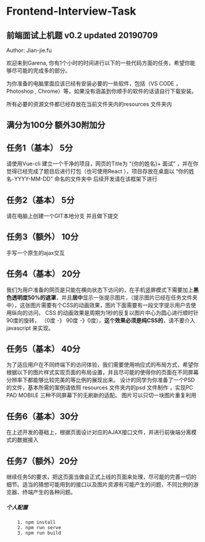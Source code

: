 # Frontend-Interview-Task

## 前端面试上机题 v0.2  updated 20190709

Author: Jian-jie.fu

欢迎来到Garena, 你有1个小时的时间进行以下的一些代码方面的任务，希望你能够尽可能的完成多的部分。

为你准备的电脑里面应该已经有安装必要的一些软件，包括（VS CODE ， Photoshop , Chrome）等，如果没有涵盖到你顺手的软件的话请自行下载安装。

所有必要的资源文件都已经存放在当前文件夹内的resources 文件夹内

## 满分为100分 额外30附加分

## 任务1（基本） 5分

请使用Vue-cli 建立一个干净的项目，网页的Title为 “{你的姓名}+ 面试”  ，并在你觉得已经完成了题目后进行打包（也可使用React ），项目存放在桌面以 “你的姓名-YYYY-MM-DD” 命名的文件夹中
后续开发请在该框架下进行

## 任务2（基本） 5分

请在电脑上创建一个GIT本地分支 并且做下提交

## 任务3（额外） 10分

手写一个原生的ajax交互

## 任务4（基本） 20分

我们为用户准备的网页是只能在横向状态下访问的，在手机竖屏模式下需要加上**黑色透明度50%的遮罩**，并且**居中**显示一张提示图片，（提示图片已经在任务文件夹中），这张图片需要有个CSS的动画效果，图片下面需要有一段文字提示用户去使用纵向的访问。
CSS 的动画效果是周期为1秒的反复以图片中心为圆心进行顺时针 90度的旋转， （0度 -》 90度 -》0度），**这个效果必须是纯CSS的**，请不要介入javascript 来实现。

## 任务5（基本） 40分

为了适应用户在不同终端下的访问体验，我们需要使用响应式的布局方式，希望你根据以下的图片样式实现页面的布局设置，并且尽可能的使得你的页面在不同屏幕分辨率下都能够比较完美的等比例的展现出来。
设计的同学为你准备了一个PSD的文件，基本所需的案例请依照 resources 文件夹内的psd 文件制作 ，实现PC PAD MOBILE 三种不同屏幕下的无刷新的适配。
图片可以只切一块图片重复利用

## 任务6（基本）30分

在上述开发的基础上，根据页面设计对应的AJAX接口文件，并进行前後端分离模式的数据接入

## 任务7（额外）20分

继续任务5的要求，把这页面当做会正式上线的页面来处理，尽可能的完善一切的细节。适当的猜想可能用到的接口以及图片资源有可能产生的问题，不同比例的游览器、终端产生的各种问题。

##### 个人配置
``` 
    1. npm install
    2. npm run serve
    3. npm run build
```